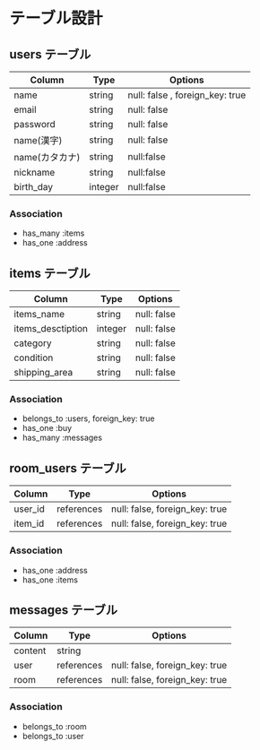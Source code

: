 # テーブル設計

## users テーブル

| Column   | Type   | Options     |
| -------- | ------ | ----------- |
| name     | string | null: false , foreign_key: true|
| email    | string | null: false |
| password | string | null: false |
| name(漢字)|string  | null: false |
| name(カタカナ)|string| null:false |
| nickname  | string | null:false |
| birth_day | integer | null:false |  
### Association

- has_many :items
- has_one :address

## items テーブル

| Column | Type   | Options     |
| ------ | ------ | ----------- |
| items_name| string | null: false |
| items_desctiption  | integer | null: false |
| category   | string | null: false |
| condition   | string | null: false |
| shipping_area   | string | null: false |


### Association

- belongs_to :users, foreign_key: true
- has_one :buy
- has_many :messages

## room_users テーブル

| Column | Type       | Options                        |
| ------ | ---------- | ------------------------------ |
| user_id| references | null: false, foreign_key: true |
| item_id| references | null: false, foreign_key: true |

### Association

- has_one :address
- has_one :items

## messages テーブル

| Column  | Type       | Options                        |
| ------- | ---------- | ------------------------------ |
| content | string     |                                |
| user    | references | null: false, foreign_key: true |
| room    | references | null: false, foreign_key: true |

### Association

- belongs_to :room
- belongs_to :user